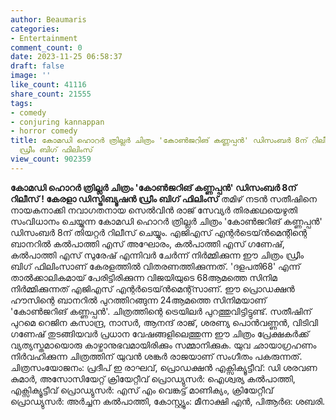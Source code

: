 ```yaml
---
author: Beaumaris
categories:
- Entertainment
comment_count: 0
date: 2023-11-25 06:58:37
draft: false
image: ''
like_count: 41116
share_count: 21555
tags:
- comedy
- conjuring kannappan
- horror comedy
title: കോമഡി ഹൊറർ ത്രില്ലർ ചിത്രം 'കോൺജറിങ് കണ്ണപ്പൻ' ഡിസംബർ 8ന് റിലീസ് ! കേരളാ ഡിസ്ട്രിബ്യൂഷൻ
  ഡ്രീം ബിഗ് ഫിലിംസ്
view_count: 902359
---
```


**കോമഡി ഹൊറർ ത്രില്ലർ ചിത്രം 'കോൺജറിങ് കണ്ണപ്പൻ' ഡിസംബർ 8ന് റിലീസ് ! കേരളാ ഡിസ്ട്രിബ്യൂഷൻ ഡ്രീം ബിഗ് ഫിലിംസ്** തമിഴ് നടൻ സതീഷിനെ നായകനാക്കി നവാ​ഗതനായ സെൽവിൻ രാജ് സേവ്യർ തിരക്കഥയെഴുതി സംവിധാനം ചെയ്യുന്ന കോമഡി ഹൊറർ ത്രില്ലർ ചിത്രം 'കോൺജറിങ് കണ്ണപ്പൻ' ഡിസംബർ 8ന് തിയറ്റർ റിലീസ് ചെയ്യും. എജിഎസ് എന്റർടെയ്ൻമെന്റിന്റെ ബാനറിൽ കൽപാത്തി എസ് അഘോരം, കൽപാത്തി എസ് ​ഗണേഷ്, കൽപാത്തി എസ് സുരേഷ് എന്നിവർ ചേർന്ന് നിർമ്മിക്കുന്ന ഈ ചിത്രം ഡ്രീം ബിഗ് ഫിലിംസാണ് കേരളത്തിൽ വിതരണത്തിക്കുന്നത്. 'ദളപതി68' എന്ന് താൽക്കാലികമായ് പേരിട്ടിരിക്കുന്ന വിജയിയുടെ 68ആമത്തെ സിനിമ നിർമ്മിക്കുന്നത് എജിഎസ് എന്റർടെയ്ൻമെന്റ്സാണ്. ഈ പ്രൊഡക്ഷൻ ഹൗസിന്റെ ബാനറിൽ പുറത്തിറങ്ങുന്ന 24ആമത്തെ സിനിമയാണ് 'കോൺജറിങ് കണ്ണപ്പൻ'. ചിത്രത്തിന്റെ ട്രെയിലർ പുറത്തുവിട്ടിട്ടുണ്ട്. സതീഷിന് പുറമെ റെജിന കസാന്ദ്ര, നാസർ, ആനന്ദ് രാജ്, ശരണ്യ പൊൻവണ്ണൻ, വിടിവി ഗണേഷ് തുടങ്ങിയവർ പ്രധാന വേഷങ്ങളിലെത്തുന്ന ഈ ചിത്രം പ്രേക്ഷകർക്ക് വ്യത്യസ്തമായൊരു കാഴ്ചാനുഭവമായിരിക്കും സമ്മാനിക്കുക. യുവ ഛായാഗ്രഹണം നിർവഹിക്കുന്ന ചിത്രത്തിന് യുവൻ ശങ്കർ രാജയാണ് സംഗീതം പകരുന്നത്. ചിത്രസംയോജനം: പ്രദീപ് ഇ രാഘവ്, പ്രൊഡക്ഷൻ എക്സിക്യൂട്ടീവ്: ഡി ശരവണ കുമാർ, അസോസിയേറ്റ് ക്രിയേറ്റീവ് പ്രൊഡ്യുസർ: ഐശ്വര്യ കൽപാത്തി, എക്സിക്യൂട്ടീവ് പ്രൊഡ്യുസർ: എസ് എം വെങ്കട്ട് മാണിക്യം, ക്രിയേറ്റീവ് പ്രൊഡ്യുസർ: അർച്ചന കൽപാത്തി, കോസ്റ്റ്യൂം: മീനാക്ഷി എൻ, പിആർഒ: ശബരി.